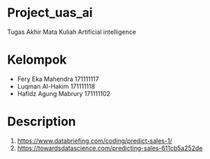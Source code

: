 # Project_uas_ai
Tugas Akhir Mata Kuliah Artificial intelligence

# Kelompok
- Fery Eka Mahendra     171111117
- Luqman Al-Hakim       171111118
- Hafidz Agung Mabrury  171111102

# Description
1. https://www.databriefing.com/coding/predict-sales-1/
2. https://towardsdatascience.com/predicting-sales-611cb5a252de
